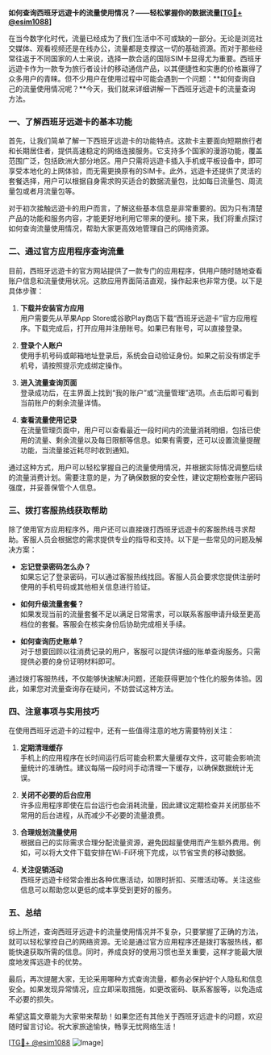 **如何查询西班牙远遊卡的流量使用情况？——轻松掌握你的数据流量[[TG💪+ @esim1088](https://t.me/s/esim1088)]**

在当今数字化时代，流量已经成为了我们生活中不可或缺的一部分。无论是浏览社交媒体、观看视频还是在线办公，流量都是支撑这一切的基础资源。而对于那些经常往返于不同国家的人士来说，选择一款合适的国际SIM卡显得尤为重要。西班牙远遊卡作为一款专为旅行者设计的移动通信产品，以其便捷性和实惠的价格赢得了众多用户的青睐。但不少用户在使用过程中可能会遇到一个问题：**如何查询自己的流量使用情况呢？**今天，我们就来详细讲解一下西班牙远遊卡的流量查询方法。

### 一、了解西班牙远遊卡的基本功能

首先，让我们简单了解一下西班牙远遊卡的功能特点。这款卡主要面向短期旅行者和长期居住者，提供高速稳定的网络连接服务。它支持多个国家的漫游功能，覆盖范围广泛，包括欧洲大部分地区。用户只需将远遊卡插入手机或平板设备中，即可享受本地化的上网体验，而无需更换原有的SIM卡。此外，远遊卡还提供了灵活的套餐选择，用户可以根据自身需求购买适合的数据流量包，比如每日流量包、周流量包或者月流量包等。

对于初次接触远遊卡的用户而言，了解这些基本信息是非常重要的。因为只有清楚产品的功能和服务内容，才能更好地利用它带来的便利。接下来，我们将重点探讨如何查询流量使用情况，帮助大家更高效地管理自己的网络资源。

### 二、通过官方应用程序查询流量

目前，西班牙远遊卡的官方网站提供了一款专门的应用程序，供用户随时随地查看账户信息和流量使用状况。这款应用界面简洁直观，操作起来也非常方便。以下是具体步骤：

1. **下载并安装官方应用**  
   用户需要先从苹果App Store或谷歌Play商店下载“西班牙远遊卡”官方应用程序。下载完成后，打开应用并注册账号。如果已有账号，可以直接登录。

2. **登录个人账户**  
   使用手机号码或邮箱地址登录后，系统会自动验证身份。如果之前没有绑定手机号，请按照提示完成绑定操作。

3. **进入流量查询页面**  
   登录成功后，在主界面上找到“我的账户”或“流量管理”选项。点击后即可看到当前账户的剩余流量详情。

4. **查看流量使用记录**  
   在流量管理页面中，用户可以查看最近一段时间内的流量消耗明细，包括已使用的流量、剩余流量以及每日限额等信息。如果有需要，还可以设置流量提醒功能，当流量接近耗尽时收到通知。

通过这种方式，用户可以轻松掌握自己的流量使用情况，并根据实际情况调整后续的流量消费计划。需要注意的是，为了确保数据的安全性，建议定期检查账户密码强度，并妥善保管个人信息。

### 三、拨打客服热线获取帮助

除了使用官方应用程序外，用户还可以直接拨打西班牙远遊卡的客服热线寻求帮助。客服人员会根据您的需求提供专业的指导和支持。以下是一些常见的问题及解决方案：

- **忘记登录密码怎么办？**  
  如果忘记了登录密码，可以通过客服热线找回。客服人员会要求您提供注册时使用的手机号码或其他相关信息进行验证。

- **如何升级流量套餐？**  
  如果发现当前的流量套餐不足以满足日常需求，可以联系客服申请升级至更高档位的套餐。客服会在核实身份后协助完成相关手续。

- **如何查询历史账单？**  
  对于想要回顾以往消费记录的用户，客服可以提供详细的账单查询服务。只需提供必要的身份证明材料即可。

通过拨打客服热线，不仅能够快速解决问题，还能获得更加个性化的服务体验。因此，如果您对流量查询存在疑问，不妨尝试这种方法。

### 四、注意事项与实用技巧

在使用西班牙远遊卡的过程中，还有一些值得注意的地方需要特别关注：

1. **定期清理缓存**  
   手机上的应用程序在长时间运行后可能会积累大量缓存文件，这可能会影响流量统计的准确性。建议每隔一段时间手动清理一下缓存，以确保数据统计无误。

2. **关闭不必要的后台应用**  
   许多应用程序即使在后台运行也会消耗流量，因此建议定期检查并关闭那些不常用的后台进程，从而减少不必要的流量浪费。

3. **合理规划流量使用**  
   根据自己的实际需求合理分配流量资源，避免因超量使用而产生额外费用。例如，可以将大文件下载安排在Wi-Fi环境下完成，以节省宝贵的移动数据。

4. **关注促销活动**  
   西班牙远遊卡经常会推出各种优惠活动，如限时折扣、买赠活动等。关注这些信息可以帮助您以更低的成本享受到更好的服务。

### 五、总结

综上所述，查询西班牙远遊卡的流量使用情况并不复杂，只要掌握了正确的方法，就可以轻松掌控自己的网络资源。无论是通过官方应用程序还是拨打客服热线，都能快速获取所需的信息。同时，养成良好的使用习惯也至关重要，这样才能最大限度地发挥远遊卡的优势。

最后，再次提醒大家，无论采用哪种方式查询流量，都务必保护好个人隐私和信息安全。如果发现异常情况，应立即采取措施，如更改密码、联系客服等，以免造成不必要的损失。

希望这篇文章能为大家带来帮助！如果您还有其他关于西班牙远遊卡的问题，欢迎随时留言讨论。祝大家旅途愉快，畅享无忧网络生活！

[[TG💪+ @esim1088](https://t.me/s/esim1088) ![Image](https://i.postimg.cc/4NQfJmqS/Snipaste-2025-05-13-00-14-12.png)]